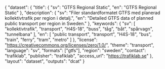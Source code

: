 {
  "dataset": {
    "title": {
      "sv": "GTFS Regional Static",
      "en": "GTFS Regional Static"
    },
    "description": {
      "sv": "Filer standardformatet GTFS med planerad kollektivtrafik per region i detalj.",
      "en": "Detailed GTFS data of planned public transport per region in Sweden."
    },
    "keywords": {
      "sv": [
        "kollektivtrafik",
        "transport",
        "H4S-18",
        "buss",
        "tåg",
        "båt",
        "spårvagn",
        "tunnelbana"
      ],
      "en": [
        "public transport",
        "transport",
        "H4S-18",
        "bus",
        "train",
        "ferry",
        "tram",
        "metro"
      ]
    },
    "license": "https://creativecommons.org/licenses/zero/1.0/",
    "theme": "transport",
    "language": "sv",
    "formats": ["gtfs"],
    "region": "sweden",
    "contact": "trafiklab",
    "publisher": "trafiklab",
    "access_url": "https://trafiklab.se"
  },
  "layout": "dataset",
  "outputs": "dcat"
}

